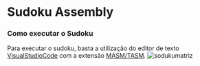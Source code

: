 # Sudoku Assembly
### Como executar o Sudoku

Para executar o sudoku, basta a utilização
do editor de texto [VisualStudioCode](https://code.visualstudio.com) com a extensão [MASM/TASM](https://marketplace.visualstudio.com/items?itemName=xsro.masm-tasm).
![sodukumatriz](https://thumbs.dreamstime.com/b/fundo-de-um-jogo-sudoku-preto-e-branco-com-sua-solu%C3%A7%C3%A3o-imagem-retrata-do-em-183172036.jpg)
